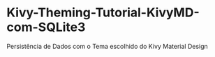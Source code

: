 # Kivy-Theming-Tutorial-KivyMD-com-SQLite3
Persistência de Dados com o Tema escolhido do Kivy Material Design
